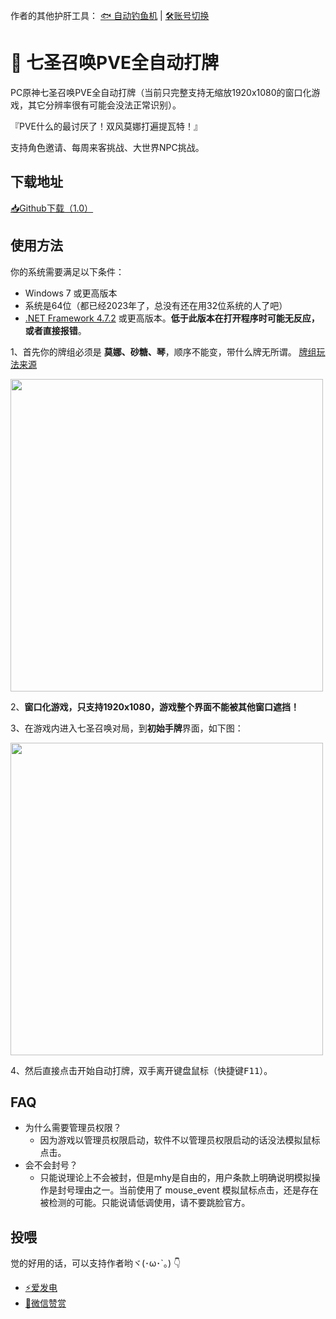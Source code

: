 作者的其他护肝工具： [🐟 自动钓鱼机](https://github.com/babalae/genshin-fishing-toy) | [🛠️账号切换](https://github.com/babalae/mihoyo-starter)

# 🎲 七圣召唤PVE全自动打牌

PC原神七圣召唤PVE全自动打牌（当前只完整支持无缩放1920x1080的窗口化游戏，其它分辨率很有可能会没法正常识别）。

『PVE什么的最讨厌了！双风莫娜打遍提瓦特！』

支持角色邀请、每周来客挑战、大世界NPC挑战。


## 下载地址

[📥Github下载（1.0）]()

## 使用方法

你的系统需要满足以下条件：
  * Windows 7 或更高版本
  * 系统是64位（都已经2023年了，总没有还在用32位系统的人了吧）
  * [.NET Framework 4.7.2](https://support.microsoft.com/zh-cn/topic/%E9%80%82%E7%94%A8%E4%BA%8E-windows-%E7%9A%84-microsoft-net-framework-4-7-2-%E7%A6%BB%E7%BA%BF%E5%AE%89%E8%A3%85%E7%A8%8B%E5%BA%8F-05a72734-2127-a15d-50cf-daf56d5faec2) 或更高版本。**低于此版本在打开程序时可能无反应，或者直接报错**。


1、首先你的牌组必须是 **莫娜、砂糖、琴**，顺序不能变，带什么牌无所谓。 [牌组玩法来源](https://www.bilibili.com/video/BV1ZP41197Ws)

<img width="500px" src="https://github.com/babalae/genius-invokation-auto-toy/assets/15783049/7723febd-9cef-4dba-aeed-f7c4b1bee992"/>


2、**窗口化游戏，只支持1920x1080，游戏整个界面不能被其他窗口遮挡！**

3、在游戏内进入七圣召唤对局，到**初始手牌**界面，如下图：

<img width="500px" src="https://github.com/babalae/genius-invokation-auto-toy/assets/15783049/900fb60c-408f-4aa6-9ee0-8955b5a1bf4e"/>

4、然后直接点击开始自动打牌，双手离开键盘鼠标（快捷键<kbd>F11</kbd>）。


## FAQ
* 为什么需要管理员权限？
  * 因为游戏以管理员权限启动，软件不以管理员权限启动的话没法模拟鼠标点击。
* 会不会封号？
  * 只能说理论上不会被封，但是mhy是自由的，用户条款上明确说明模拟操作是封号理由之一。当前使用了 mouse_event 模拟鼠标点击，还是存在被检测的可能。只能说请低调使用，请不要跳脸官方。

## 投喂

觉的好用的话，可以支持作者哟ヾ(･ω･`｡) 👇
* [⚡爱发电](https://afdian.net/@huiyadanli)
* [🍚微信赞赏](https://github.com/huiyadanli/huiyadanli/blob/master/DONATE.md)
